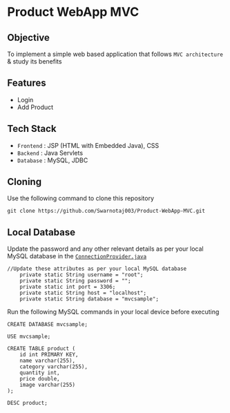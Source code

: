 # Product WebApp MVC

## Objective
To implement a simple web based application that follows `MVC architecture` & study its benefits

## Features
- Login
- Add Product

## Tech Stack
- `Frontend` : JSP (HTML with Embedded Java), CSS
- `Backend` : Java Servlets
- `Database` : MySQL, JDBC

## Cloning
Use the following command to clone this repository
```
git clone https://github.com/Swarnotaj003/Product-WebApp-MVC.git
```

## Local Database
Update the password and any other relevant details as per your local MySQL database in the [`ConnectionProvider.java`](src/main/java/misc/ConnectionProvider.java)
```
//Update these attributes as per your local MySQL database
	private static String username = "root";
	private static String password = "";
	private static int port = 3306;
	private static String host = "localhost";
	private static String database = "mvcsample";
```

Run the following MySQL commands in your local device before executing
```
CREATE DATABASE mvcsample;

USE mvcsample;

CREATE TABLE product (
    id int PRIMARY KEY,
    name varchar(255),
    category varchar(255),
    quantity int,
    price double,
    image varchar(255)
);

DESC product;
```
